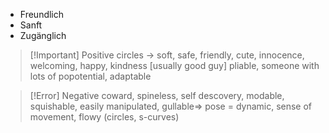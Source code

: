 - Freundlich
- Sanft
- Zugänglich

>[!Important] Positive
>circles -> soft, safe, friendly, cute, innocence, welcoming, happy, kindness [usually good guy] pliable, someone with lots of popotential, adaptable
 
 >[!Error] Negative
>coward, spineless, self descovery, modable, squishable, easily manipulated, gullable=> pose = dynamic, sense of movement, flowy (circles, s-curves)